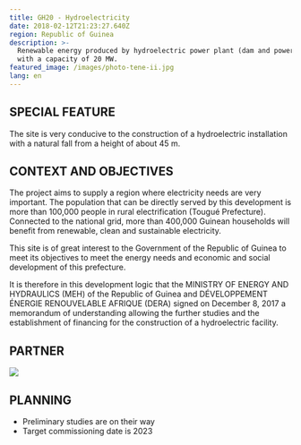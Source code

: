 ```yaml
---
title: GH20 - Hydroelectricity
date: 2018-02-12T21:23:27.640Z
region: Republic of Guinea
description: >-
  Renewable energy produced by hydroelectric power plant (dam and power station)
  with a capacity of 20 MW.
featured_image: /images/photo-tene-ii.jpg
lang: en
---
```

## SPECIAL FEATURE

The site is very conducive to the construction of a hydroelectric installation with a natural fall from a height of about 45 m.

## CONTEXT AND OBJECTIVES

The project aims to supply a region where electricity needs are very important. The population that can be directly served by this development is more than 100,000 people in rural electrification (Tougué Prefecture). Connected to the national grid, more than 400,000 Guinean households will benefit from renewable, clean and sustainable electricity.

This site is of great interest to the Government of the Republic of Guinea to meet its objectives to meet the energy needs and economic and social development of this prefecture.

It is therefore in this development logic that the MINISTRY OF ENERGY AND HYDRAULICS (MEH) of the Republic of Guinea and DÉVELOPPEMENT ÉNERGIE RENOUVELABLE AFRIQUE (DERA) signed on December 8, 2017 a memorandum of understanding allowing the further studies and the establishment of financing for the construction of a hydroelectric facility.

## PARTNER

![](/images/logo_BETRER.png)

## PLANNING

* Preliminary studies are on their way
* Target commissioning date is 2023
